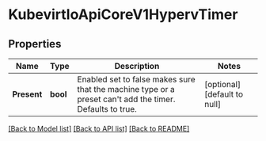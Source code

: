 # KubevirtIoApiCoreV1HypervTimer

## Properties
Name | Type | Description | Notes
------------ | ------------- | ------------- | -------------
**Present** | **bool** | Enabled set to false makes sure that the machine type or a preset can&#39;t add the timer. Defaults to true. | [optional] [default to null]

[[Back to Model list]](../README.md#documentation-for-models) [[Back to API list]](../README.md#documentation-for-api-endpoints) [[Back to README]](../README.md)


